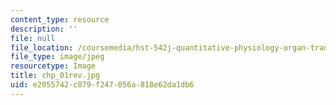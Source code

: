 ```yaml
---
content_type: resource
description: ''
file: null
file_location: /coursemedia/hst-542j-quantitative-physiology-organ-transport-systems-spring-2004/e2055742c079f247056a818e62da1db6_chp_01rev.jpg
file_type: image/jpeg
resourcetype: Image
title: chp_01rev.jpg
uid: e2055742-c079-f247-056a-818e62da1db6
---
```

